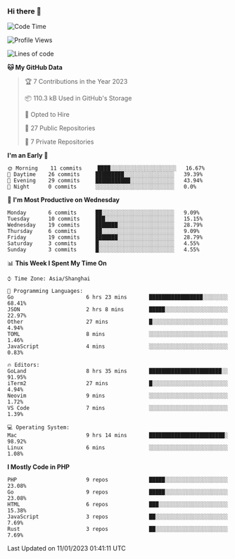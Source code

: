### Hi there 👋

<!--START_SECTION:waka-->
![Code Time](http://img.shields.io/badge/Code%20Time-3%2C889%20hrs%2058%20mins-blue)

![Profile Views](http://img.shields.io/badge/Profile%20Views-35-blue)

![Lines of code](https://img.shields.io/badge/From%20Hello%20World%20I%27ve%20Written-217%20Thousand%20lines%20of%20code-blue)

**🐱 My GitHub Data** 

> 🏆 7 Contributions in the Year 2023
 > 
> 📦 110.3 kB Used in GitHub's Storage 
 > 
> 💼 Opted to Hire
 > 
> 📜 27 Public Repositories 
 > 
> 🔑 7 Private Repositories  
 > 
**I'm an Early 🐤** 

```text
🌞 Morning    11 commits     ████░░░░░░░░░░░░░░░░░░░░░   16.67% 
🌆 Daytime    26 commits     █████████░░░░░░░░░░░░░░░░   39.39% 
🌃 Evening    29 commits     ███████████░░░░░░░░░░░░░░   43.94% 
🌙 Night      0 commits      ░░░░░░░░░░░░░░░░░░░░░░░░░   0.0%

```
📅 **I'm Most Productive on Wednesday** 

```text
Monday       6 commits      ██░░░░░░░░░░░░░░░░░░░░░░░   9.09% 
Tuesday      10 commits     ███░░░░░░░░░░░░░░░░░░░░░░   15.15% 
Wednesday    19 commits     ███████░░░░░░░░░░░░░░░░░░   28.79% 
Thursday     6 commits      ██░░░░░░░░░░░░░░░░░░░░░░░   9.09% 
Friday       19 commits     ███████░░░░░░░░░░░░░░░░░░   28.79% 
Saturday     3 commits      █░░░░░░░░░░░░░░░░░░░░░░░░   4.55% 
Sunday       3 commits      █░░░░░░░░░░░░░░░░░░░░░░░░   4.55%

```


📊 **This Week I Spent My Time On** 

```text
⌚︎ Time Zone: Asia/Shanghai

💬 Programming Languages: 
Go                       6 hrs 23 mins       █████████████████░░░░░░░░   68.41% 
JSON                     2 hrs 8 mins        █████░░░░░░░░░░░░░░░░░░░░   22.97% 
Other                    27 mins             █░░░░░░░░░░░░░░░░░░░░░░░░   4.94% 
TOML                     8 mins              ░░░░░░░░░░░░░░░░░░░░░░░░░   1.46% 
JavaScript               4 mins              ░░░░░░░░░░░░░░░░░░░░░░░░░   0.83%

🔥 Editors: 
GoLand                   8 hrs 35 mins       ███████████████████████░░   91.95% 
iTerm2                   27 mins             █░░░░░░░░░░░░░░░░░░░░░░░░   4.94% 
Neovim                   9 mins              ░░░░░░░░░░░░░░░░░░░░░░░░░   1.72% 
VS Code                  7 mins              ░░░░░░░░░░░░░░░░░░░░░░░░░   1.39%

💻 Operating System: 
Mac                      9 hrs 14 mins       ████████████████████████░   98.92% 
Linux                    6 mins              ░░░░░░░░░░░░░░░░░░░░░░░░░   1.08%

```

**I Mostly Code in PHP** 

```text
PHP                      9 repos             █████░░░░░░░░░░░░░░░░░░░░   23.08% 
Go                       9 repos             █████░░░░░░░░░░░░░░░░░░░░   23.08% 
HTML                     6 repos             ███░░░░░░░░░░░░░░░░░░░░░░   15.38% 
JavaScript               3 repos             ██░░░░░░░░░░░░░░░░░░░░░░░   7.69% 
Rust                     3 repos             ██░░░░░░░░░░░░░░░░░░░░░░░   7.69%

```



 Last Updated on 11/01/2023 01:41:11 UTC
<!--END_SECTION:waka-->
